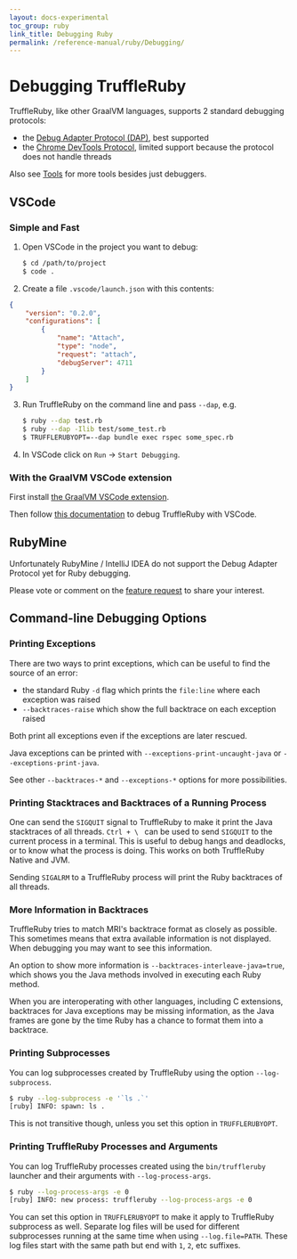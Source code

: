 ```yaml
---
layout: docs-experimental
toc_group: ruby
link_title: Debugging Ruby
permalink: /reference-manual/ruby/Debugging/
---
```

# Debugging TruffleRuby

TruffleRuby, like other GraalVM languages, supports 2 standard debugging protocols:
* the [Debug Adapter Protocol (DAP)](https://www.graalvm.org/latest/tools/dap/), best supported
* the [Chrome DevTools Protocol](https://www.graalvm.org/latest/tools/chrome-debugger/), limited support because the protocol does not handle threads

Also see [Tools](tools.md) for more tools besides just debuggers.

## VSCode

### Simple and Fast

1. Open VSCode in the project you want to debug:
    ```bash
    $ cd /path/to/project
    $ code .
    ```

1. Create a file `.vscode/launch.json` with this contents:

```json
{
    "version": "0.2.0",
    "configurations": [
        {
            "name": "Attach",
            "type": "node",
            "request": "attach",
            "debugServer": 4711
        }
    ]
}
```

3. Run TruffleRuby on the command line and pass `--dap`, e.g.
    ```bash
    $ ruby --dap test.rb
    $ ruby --dap -Ilib test/some_test.rb
    $ TRUFFLERUBYOPT=--dap bundle exec rspec some_spec.rb
    ```

4. In VSCode click on `Run` -> `Start Debugging`.

### With the GraalVM VSCode extension

First install [the GraalVM VSCode extension](https://marketplace.visualstudio.com/items?itemName=oracle-labs-graalvm.graalvm).

Then follow [this documentation](https://www.graalvm.org/latest/tools/vscode/graalvm-extension/polyglot-runtime/#debugging-ruby) to debug TruffleRuby with VSCode.

## RubyMine

Unfortunately RubyMine / IntelliJ IDEA do not support the Debug Adapter Protocol yet for Ruby debugging.

Please vote or comment on the [feature request](https://youtrack.jetbrains.com/issue/RUBY-30772) to share your interest.

## Command-line Debugging Options

### Printing Exceptions

There are two ways to print exceptions, which can be useful to find the source of an error:

* the standard Ruby `-d` flag which prints the `file:line` where each exception was raised
* `--backtraces-raise` which show the full backtrace on each exception raised

Both print all exceptions even if the exceptions are later rescued.

Java exceptions can be printed with `--exceptions-print-uncaught-java` or
`--exceptions-print-java`.

See other `--backtraces-*` and `--exceptions-*` options for more possibilities.

### Printing Stacktraces and Backtraces of a Running Process

One can send the `SIGQUIT` signal to TruffleRuby to make it print the Java stacktraces of all threads.
`Ctrl + \ ` can be used to send `SIGQUIT` to the current process in a terminal.
This is useful to debug hangs and deadlocks, or to know what the process is doing.
This works on both TruffleRuby Native and JVM.

Sending `SIGALRM` to a TruffleRuby process will print the Ruby backtraces of all threads.

### More Information in Backtraces

TruffleRuby tries to match MRI's backtrace format as closely as possible.
This sometimes means that extra available information is not displayed.
When debugging you may want to see this information.

An option to show more information is `--backtraces-interleave-java=true`, which shows you the Java methods involved in executing each Ruby method.

When you are interoperating with other languages, including C extensions, backtraces for Java exceptions may be missing information, as the Java frames are gone by the time Ruby has a chance to format them into a backtrace.

### Printing Subprocesses

You can log subprocesses created by TruffleRuby using the option `--log-subprocess`.

```bash
$ ruby --log-subprocess -e '`ls .`'
[ruby] INFO: spawn: ls .
```

This is not transitive though, unless you set this option in `TRUFFLERUBYOPT`.

### Printing TruffleRuby Processes and Arguments

You can log TruffleRuby processes created using the `bin/truffleruby` launcher and their arguments with `--log-process-args`.

```bash
$ ruby --log-process-args -e 0
[ruby] INFO: new process: truffleruby --log-process-args -e 0
```

You can set this option in `TRUFFLERUBYOPT` to make it apply to TruffleRuby subprocess as well.
Separate log files will be used for different subprocesses running at the same time when using `--log.file=PATH`.
These log files start with the same path but end with `1`, `2`, etc suffixes.
